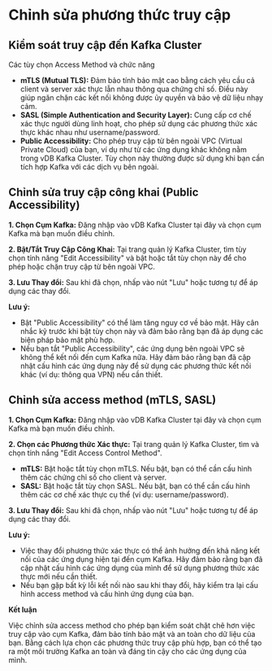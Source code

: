 # Chỉnh sửa phương thức truy cập

## Kiểm soát truy cập đến Kafka Cluster

Các tùy chọn Access Method và chức năng

* **mTLS (Mutual TLS):** Đảm bảo tính bảo mật cao bằng cách yêu cầu cả client và server xác thực lẫn nhau thông qua chứng chỉ số. Điều này giúp ngăn chặn các kết nối không được ủy quyền và bảo vệ dữ liệu nhạy cảm.
* **SASL (Simple Authentication and Security Layer):** Cung cấp cơ chế xác thực người dùng linh hoạt, cho phép sử dụng các phương thức xác thực khác nhau như username/password.
* **Public Accessibility:** Cho phép truy cập từ bên ngoài VPC (Virtual Private Cloud) của bạn, ví dụ như từ các ứng dụng khác không nằm trong vDB Kafka Cluster. Tùy chọn này thường được sử dụng khi bạn cần tích hợp Kafka với các dịch vụ bên ngoài.

## Chỉnh sửa truy cập công khai (Public Accessibility)

**1. Chọn Cụm Kafka:** Đăng nhập vào vDB Kafka Cluster tại đây và chọn cụm Kafka mà bạn muốn điều chỉnh.

**2. Bật/Tắt Truy Cập Công Khai:** Tại trang quản lý Kafka Cluster, tìm tùy chọn tính năng "Edit Accessibility" và bật hoặc tắt tùy chọn này để cho phép hoặc chặn truy cập từ bên ngoài VPC.

**3. Lưu Thay đổi:** Sau khi đã chọn, nhấp vào nút "Lưu" hoặc tương tự để áp dụng các thay đổi.

**Lưu ý:**

* Bật "Public Accessibility" có thể làm tăng nguy cơ về bảo mật. Hãy cân nhắc kỹ trước khi bật tùy chọn này và đảm bảo rằng bạn đã áp dụng các biện pháp bảo mật phù hợp.
* Nếu bạn tắt "Public Accessibility", các ứng dụng bên ngoài VPC sẽ không thể kết nối đến cụm Kafka nữa. Hãy đảm bảo rằng bạn đã cập nhật cấu hình các ứng dụng này để sử dụng các phương thức kết nối khác (ví dụ: thông qua VPN) nếu cần thiết.

## Chỉnh sửa access method (mTLS, SASL)

**1. Chọn Cụm Kafka:** Đăng nhập vào vDB Kafka Cluster tại đây và chọn cụm Kafka mà bạn muốn điều chỉnh.

**2. Chọn các Phương thức Xác thực:** Tại trang quản lý Kafka Cluster, tìm và chọn tính nắng "Edit Access Control Method".

* **mTLS:** Bật hoặc tắt tùy chọn mTLS. Nếu bật, bạn có thể cần cấu hình thêm các chứng chỉ số cho client và server.
* **SASL:** Bật hoặc tắt tùy chọn SASL. Nếu bật, bạn có thể cần cấu hình thêm các cơ chế xác thực cụ thể (ví dụ: username/password).

**3. Lưu Thay đổi:** Sau khi đã chọn, nhấp vào nút "Lưu" hoặc tương tự để áp dụng các thay đổi.

**Lưu ý:**

* Việc thay đổi phương thức xác thực có thể ảnh hưởng đến khả năng kết nối của các ứng dụng hiện tại đến cụm Kafka. Hãy đảm bảo rằng bạn đã cập nhật cấu hình các ứng dụng của mình để sử dụng phương thức xác thực mới nếu cần thiết.
* Nếu bạn gặp bất kỳ lỗi kết nối nào sau khi thay đổi, hãy kiểm tra lại cấu hình access method và cấu hình ứng dụng của bạn.

**Kết luận**

Việc chỉnh sửa access method cho phép bạn kiểm soát chặt chẽ hơn việc truy cập vào cụm Kafka, đảm bảo tính bảo mật và an toàn cho dữ liệu của bạn. Bằng cách lựa chọn các phương thức truy cập phù hợp, bạn có thể tạo ra một môi trường Kafka an toàn và đáng tin cậy cho các ứng dụng của mình.
